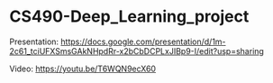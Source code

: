 # CS490-Deep_Learning_project

Presentation: https://docs.google.com/presentation/d/1m-2c61_tciUFXSmsGAkNHpdRr-x2bCbDCPLxJIBp9-I/edit?usp=sharing

Video: https://youtu.be/T6WQN9ecX60
